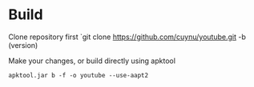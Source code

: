 # Build

Clone repository first
`git clone https://github.com/cuynu/youtube.git -b (version)

Make your changes, or build directly using apktool

`apktool.jar b -f -o youtube --use-aapt2`


